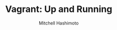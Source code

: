 ---
layout: post
title: "Vagrant: Up and Running"
author: Mitchell Hashimoto
tags:   [vagrant]
image: vagrant.jpg
description: |+
    Discover why Vagrant is a must-have tool for thousands of developers and ops engineers. This hands-on guide shows you how to use this open source software to build a virtual machine for any purpose—including a completely sandboxed, fully provisioned development environment right on your desktop.
    Vagrant creator Mitchell Hashimoto shows you how to share a virtual machine image with members of your team, set up a separate virtualization for each project, and package virtual machines for use by others. This book covers the V1 (1.0.x) configuration syntax running on top of a V2 (1.1+) core, the most stable configuration format running on the latest core.
---